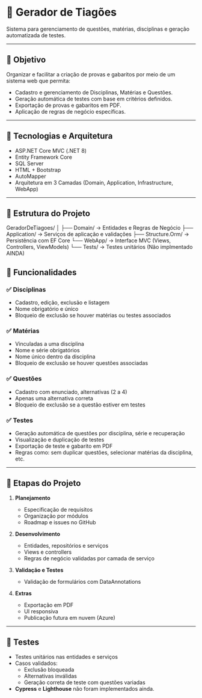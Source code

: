 # 📘 Gerador de Tiagões

Sistema para gerenciamento de questões, matérias, disciplinas e geração automatizada de testes.

---

## 🎯 Objetivo

Organizar e facilitar a criação de provas e gabaritos por meio de um sistema web que permita:

- Cadastro e gerenciamento de Disciplinas, Matérias e Questões.
- Geração automática de testes com base em critérios definidos.
- Exportação de provas e gabaritos em PDF.
- Aplicação de regras de negócio específicas.

---

## 🚀 Tecnologias e Arquitetura

- ASP.NET Core MVC (.NET 8)
- Entity Framework Core
- SQL Server
- HTML + Bootstrap
- AutoMapper
- Arquitetura em 3 Camadas (Domain, Application, Infrastructure, WebApp)

---

## 📂 Estrutura do Projeto

GeradorDeTiagoes/
│
├── Domain/ → Entidades e Regras de Negócio
├── Application/ → Serviços de aplicação e validações
├── Structure.Orm/ → Persistência com EF Core
└──  WebApp/ → Interface MVC (Views, Controllers, ViewModels)
└── Tests/ → Testes unitários (Não implmentado AINDA)

## 📌 Funcionalidades

### ✅ Disciplinas
- Cadastro, edição, exclusão e listagem
- Nome obrigatório e único
- Bloqueio de exclusão se houver matérias ou testes associados

### ✅ Matérias
- Vinculadas a uma disciplina
- Nome e série obrigatórios
- Nome único dentro da disciplina
- Bloqueio de exclusão se houver questões associadas

### ✅ Questões
- Cadastro com enunciado, alternativas (2 a 4)
- Apenas uma alternativa correta
- Bloqueio de exclusão se a questão estiver em testes

### ✅ Testes
- Geração automática de questões por disciplina, série e recuperação
- Visualização e duplicação de testes
- Exportação de teste e gabarito em PDF
- Regras como: sem duplicar questões, selecionar matérias da disciplina, etc.

---

## 📅 Etapas do Projeto

1. **Planejamento**
   - Especificação de requisitos
   - Organização por módulos
   - Roadmap e issues no GitHub

2. **Desenvolvimento**
   - Entidades, repositórios e serviços
   - Views e controllers
   - Regras de negócio validadas por camada de serviço

3. **Validação e Testes**
   - Validação de formulários com DataAnnotations

4. **Extras**
   - Exportação em PDF
   - UI responsiva
   - Publicação futura em nuvem (Azure)

---

## 🧪 Testes

- Testes unitários nas entidades e serviços
- Casos validados:
  - Exclusão bloqueada
  - Alternativas inválidas
  - Geração correta de teste com questões variadas
- **Cypress** e **Lighthouse** não foram implementados ainda.
